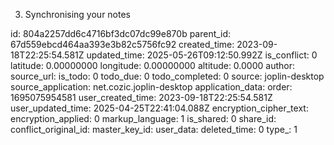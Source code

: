 3. Synchronising your notes

id: 804a2257dd6c4716bf3dc07dc99e870b
parent_id: 67d559ebcd464aa393e3b82c5756fc92
created_time: 2023-09-18T22:25:54.581Z
updated_time: 2025-05-26T09:12:50.992Z
is_conflict: 0
latitude: 0.00000000
longitude: 0.00000000
altitude: 0.0000
author: 
source_url: 
is_todo: 0
todo_due: 0
todo_completed: 0
source: joplin-desktop
source_application: net.cozic.joplin-desktop
application_data: 
order: 1695075954581
user_created_time: 2023-09-18T22:25:54.581Z
user_updated_time: 2025-04-25T22:41:04.088Z
encryption_cipher_text: 
encryption_applied: 0
markup_language: 1
is_shared: 0
share_id: 
conflict_original_id: 
master_key_id: 
user_data: 
deleted_time: 0
type_: 1